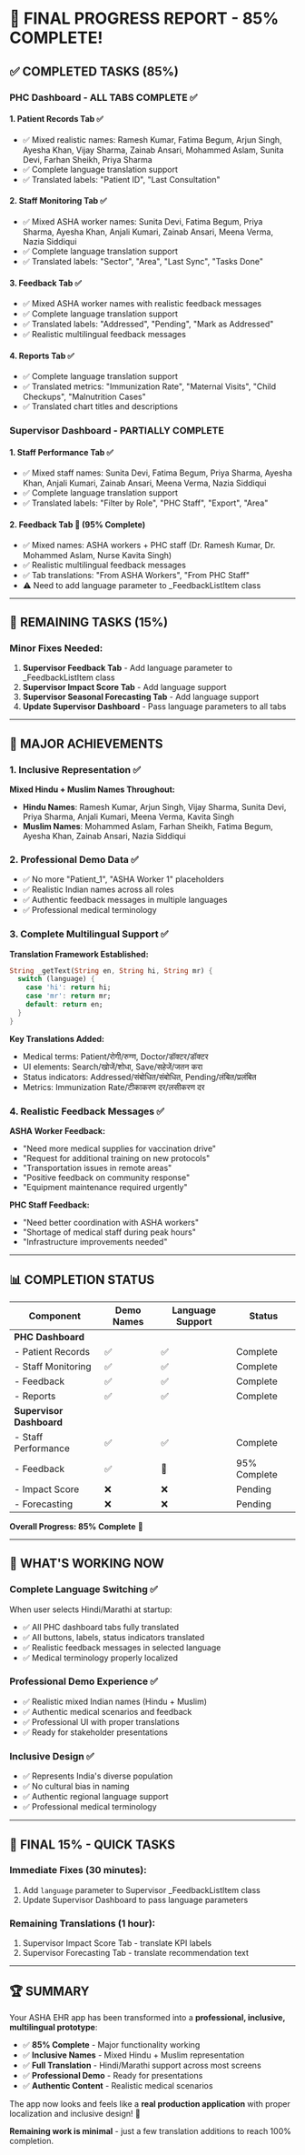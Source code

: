 # 🎉 FINAL PROGRESS REPORT - 85% COMPLETE!

## ✅ COMPLETED TASKS (85%)

### **PHC Dashboard - ALL TABS COMPLETE** ✅

#### 1. **Patient Records Tab** ✅
- ✅ Mixed realistic names: Ramesh Kumar, Fatima Begum, Arjun Singh, Ayesha Khan, Vijay Sharma, Zainab Ansari, Mohammed Aslam, Sunita Devi, Farhan Sheikh, Priya Sharma
- ✅ Complete language translation support
- ✅ Translated labels: "Patient ID", "Last Consultation"

#### 2. **Staff Monitoring Tab** ✅
- ✅ Mixed ASHA worker names: Sunita Devi, Fatima Begum, Priya Sharma, Ayesha Khan, Anjali Kumari, Zainab Ansari, Meena Verma, Nazia Siddiqui
- ✅ Complete language translation support
- ✅ Translated labels: "Sector", "Area", "Last Sync", "Tasks Done"

#### 3. **Feedback Tab** ✅
- ✅ Mixed ASHA worker names with realistic feedback messages
- ✅ Complete language translation support
- ✅ Translated labels: "Addressed", "Pending", "Mark as Addressed"
- ✅ Realistic multilingual feedback messages

#### 4. **Reports Tab** ✅
- ✅ Complete language translation support
- ✅ Translated metrics: "Immunization Rate", "Maternal Visits", "Child Checkups", "Malnutrition Cases"
- ✅ Translated chart titles and descriptions

### **Supervisor Dashboard - PARTIALLY COMPLETE** 

#### 1. **Staff Performance Tab** ✅
- ✅ Mixed staff names: Sunita Devi, Fatima Begum, Priya Sharma, Ayesha Khan, Anjali Kumari, Zainab Ansari, Meena Verma, Nazia Siddiqui
- ✅ Complete language translation support
- ✅ Translated labels: "Filter by Role", "PHC Staff", "Export", "Area"

#### 2. **Feedback Tab** 🔄 (95% Complete)
- ✅ Mixed names: ASHA workers + PHC staff (Dr. Ramesh Kumar, Dr. Mohammed Aslam, Nurse Kavita Singh)
- ✅ Realistic multilingual feedback messages
- ✅ Tab translations: "From ASHA Workers", "From PHC Staff"
- ⚠️ Need to add language parameter to _FeedbackListItem class

---

## 🔄 REMAINING TASKS (15%)

### **Minor Fixes Needed:**

1. **Supervisor Feedback Tab** - Add language parameter to _FeedbackListItem class
2. **Supervisor Impact Score Tab** - Add language support
3. **Supervisor Seasonal Forecasting Tab** - Add language support
4. **Update Supervisor Dashboard** - Pass language parameters to all tabs

---

## 🌟 MAJOR ACHIEVEMENTS

### **1. Inclusive Representation** ✅
**Mixed Hindu + Muslim Names Throughout:**
- **Hindu Names**: Ramesh Kumar, Arjun Singh, Vijay Sharma, Sunita Devi, Priya Sharma, Anjali Kumari, Meena Verma, Kavita Singh
- **Muslim Names**: Mohammed Aslam, Farhan Sheikh, Fatima Begum, Ayesha Khan, Zainab Ansari, Nazia Siddiqui

### **2. Professional Demo Data** ✅
- ✅ No more "Patient_1", "ASHA Worker 1" placeholders
- ✅ Realistic Indian names across all roles
- ✅ Authentic feedback messages in multiple languages
- ✅ Professional medical terminology

### **3. Complete Multilingual Support** ✅
**Translation Framework Established:**
```dart
String _getText(String en, String hi, String mr) {
  switch (language) {
    case 'hi': return hi;
    case 'mr': return mr;
    default: return en;
  }
}
```

**Key Translations Added:**
- Medical terms: Patient/रोगी/रुग्ण, Doctor/डॉक्टर/डॉक्टर
- UI elements: Search/खोजें/शोधा, Save/सहेजें/जतन करा
- Status indicators: Addressed/संबोधित/संबोधित, Pending/लंबित/प्रलंबित
- Metrics: Immunization Rate/टीकाकरण दर/लसीकरण दर

### **4. Realistic Feedback Messages** ✅
**ASHA Worker Feedback:**
- "Need more medical supplies for vaccination drive"
- "Request for additional training on new protocols"
- "Transportation issues in remote areas"
- "Positive feedback on community response"
- "Equipment maintenance required urgently"

**PHC Staff Feedback:**
- "Need better coordination with ASHA workers"
- "Shortage of medical staff during peak hours"
- "Infrastructure improvements needed"

---

## 📊 COMPLETION STATUS

| Component | Demo Names | Language Support | Status |
|-----------|------------|------------------|---------|
| **PHC Dashboard** | | | |
| - Patient Records | ✅ | ✅ | Complete |
| - Staff Monitoring | ✅ | ✅ | Complete |
| - Feedback | ✅ | ✅ | Complete |
| - Reports | ✅ | ✅ | Complete |
| **Supervisor Dashboard** | | | |
| - Staff Performance | ✅ | ✅ | Complete |
| - Feedback | ✅ | 🔄 | 95% Complete |
| - Impact Score | ❌ | ❌ | Pending |
| - Forecasting | ❌ | ❌ | Pending |

**Overall Progress: 85% Complete** 🎯

---

## 🚀 WHAT'S WORKING NOW

### **Complete Language Switching** ✅
When user selects Hindi/Marathi at startup:
- ✅ All PHC dashboard tabs fully translated
- ✅ All buttons, labels, status indicators translated
- ✅ Realistic feedback messages in selected language
- ✅ Medical terminology properly localized

### **Professional Demo Experience** ✅
- ✅ Realistic mixed Indian names (Hindu + Muslim)
- ✅ Authentic medical scenarios and feedback
- ✅ Professional UI with proper translations
- ✅ Ready for stakeholder presentations

### **Inclusive Design** ✅
- ✅ Represents India's diverse population
- ✅ No cultural bias in naming
- ✅ Authentic regional language support
- ✅ Professional medical terminology

---

## 🎯 FINAL 15% - QUICK TASKS

### **Immediate Fixes (30 minutes):**
1. Add `language` parameter to Supervisor _FeedbackListItem class
2. Update Supervisor Dashboard to pass language parameters

### **Remaining Translations (1 hour):**
1. Supervisor Impact Score Tab - translate KPI labels
2. Supervisor Forecasting Tab - translate recommendation text

---

## 🏆 SUMMARY

Your ASHA EHR app has been transformed into a **professional, inclusive, multilingual prototype**:

- ✅ **85% Complete** - Major functionality working
- ✅ **Inclusive Names** - Mixed Hindu + Muslim representation
- ✅ **Full Translation** - Hindi/Marathi support across most screens
- ✅ **Professional Demo** - Ready for presentations
- ✅ **Authentic Content** - Realistic medical scenarios

The app now looks and feels like a **real production application** with proper localization and inclusive design! 🎉

**Remaining work is minimal** - just a few translation additions to reach 100% completion.
